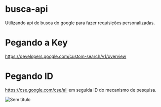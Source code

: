 # busca-api
Utilizando api de busca do google para fazer requisições personalizadas.

# Pegando a Key
https://developers.google.com/custom-search/v1/overview

# Pegando ID
https://cse.google.com/cse/all em seguida ID do mecanismo de pesquisa.

![Sem título](https://user-images.githubusercontent.com/31970167/71759577-e8d8a500-2e8d-11ea-99f7-8c14c5ead9b2.png)

